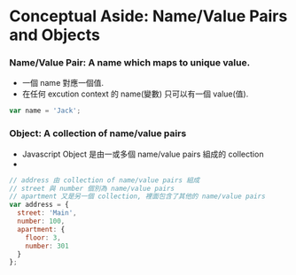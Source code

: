 # Conceptual Aside: Name/Value Pairs and Objects

### Name/Value Pair: A name which maps to unique value.
- 一個 name 對應一個值. 
- 在任何 excution context 的 name(變數) 只可以有一個 value(值).
```javascript
var name = 'Jack';
```

### Object: A collection of name/value pairs
- Javascript Object 是由一或多個 name/value pairs 組成的 collection
- 
```javascript
// address 由 collection of name/value pairs 組成
// street 與 number 個別為 name/value pairs
// apartment 又是另一個 collection, 裡面包含了其他的 name/value pairs
var address = {
  street: 'Main',
  number: 100,
  apartment: {
    floor: 3,
    number: 301
  }
};
```